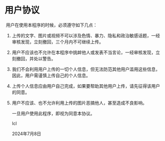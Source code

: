 # 用户协议

​		用户在使用本程序的时候，必须遵守如下几点：

1.  上传的文字、图片或视频不可以涉及色情、暴力、隐私和政治敏感话题，一经审核发现，立刻撤回，三个月内不可继续上传。

2.  用户不应该也不允许在本程序中挑衅他人或发表不当言论，一经审核发现，立刻撤回，并处以警告。

3.  我们不会利用用户上传的一切个人信息，但无法防范其他用户滥用这些信息，因此，用户需谨慎上传自己的个人信息。

4.  上传个人信息应由用户自己完成，如果要帮助其他用户上传，请先征得该用户的同意。

5.  用户不应该、也不允许利用上传的图片恶搞他人，甚至造成不良影响。

    一旦用户使用此程序，即视为同意本协议。

    lcl

    2024年7月8日
